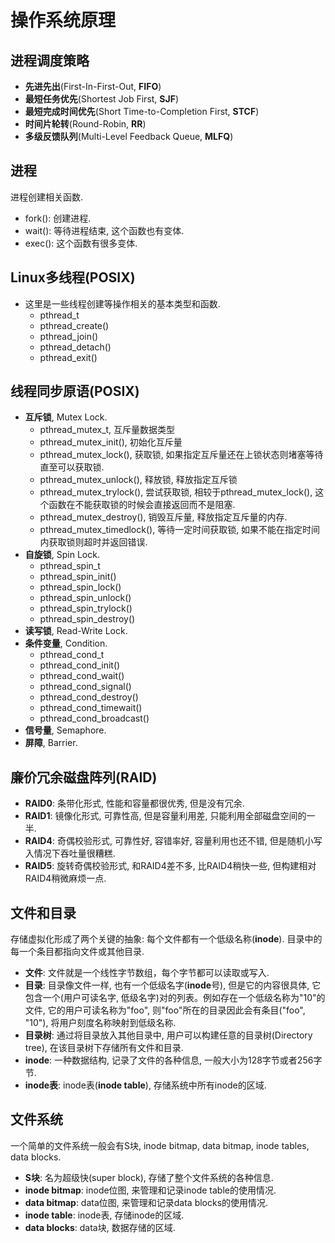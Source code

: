# 操作系统原理

## 进程调度策略

- **先进先出**(First-In-First-Out, **FIFO**)
- **最短任务优先**(Shortest Job First, **SJF**)
- **最短完成时间优先**(Short Time-to-Completion First, **STCF**)
- **时间片轮转**(Round-Robin, **RR**)
- **多级反馈队列**(Multi-Level Feedback Queue, **MLFQ**)

## 进程

进程创建相关函数.

- fork(): 创建进程.
- wait(): 等待进程结束, 这个函数也有变体.
- exec(): 这个函数有很多变体.

## Linux多线程(POSIX)

- 这里是一些线程创建等操作相关的基本类型和函数.
	- pthread_t
	- pthread_create()
	- pthread_join()
	- pthread_detach()
	- pthread_exit()

## 线程同步原语(POSIX)

- **互斥锁**, Mutex Lock.
	- pthread_mutex_t, 互斥量数据类型
	- pthread_mutex_init(), 初始化互斥量
	- pthread_mutex_lock(), 获取锁, 如果指定互斥量还在上锁状态则堵塞等待直至可以获取锁.
	- pthread_mutex_unlock(), 释放锁, 释放指定互斥锁
	- pthread_mutex_trylock(), 尝试获取锁, 相较于pthread_mutex_lock(), 这个函数在不能获取锁的时候会直接返回而不是阻塞.
	- pthread_mutex_destroy(), 销毁互斥量, 释放指定互斥量的内存.
	- pthread_mutex_timedlock(), 等待一定时间获取锁, 如果不能在指定时间内获取锁则超时并返回错误.
- **自旋锁**, Spin Lock.
	- pthread_spin_t
	- pthread_spin_init()
	- pthread_spin_lock()
	- pthread_spin_unlock()
	- pthread_spin_trylock()
	- pthread_spin_destroy()
- **读写锁**, Read-Write Lock.
- **条件变量**, Condition.
	- pthread_cond_t
	- pthread_cond_init()
	- pthread_cond_wait()
	- pthread_cond_signal()
	- pthread_cond_destroy()
	- pthread_cond_timewait()
	- pthread_cond_broadcast()
- **信号量**, Semaphore.
- **屏障**, Barrier.

## 廉价冗余磁盘阵列(RAID)

- **RAID0**: 条带化形式, 性能和容量都很优秀, 但是没有冗余.
- **RAID1**: 镜像化形式, 可靠性高, 但是容量利用差, 只能利用全部磁盘空间的一半.
- **RAID4**: 奇偶校验形式, 可靠性好, 容错率好, 容量利用也还不错, 但是随机小写入情况下吞吐量很糟糕.
- **RAID5**: 旋转奇偶校验形式, 和RAID4差不多, 比RAID4稍快一些, 但构建相对RAID4稍微麻烦一点.

## 文件和目录

存储虚拟化形成了两个关键的抽象: 每个文件都有一个低级名称(**inode**). 目录中的每一个条目都指向文件或其他目录.

- **文件**: 文件就是一个线性字节数组，每个字节都可以读取或写入.
- **目录**: 目录像文件一样, 也有一个低级名字(**inode**号), 但是它的内容很具体, 它包含一个(用户可读名字, 低级名字)对的列表。例如存在一个低级名称为"10"的文件, 它的用户可读名称为"foo", 则"foo"所在的目录因此会有条目("foo", "10"), 将用户刻度名称映射到低级名称.
- **目录树**: 通过将目录放入其他目录中, 用户可以构建任意的目录树(Directory tree), 在该目录树下存储所有文件和目录.
- **inode**: 一种数据结构, 记录了文件的各种信息, 一般大小为128字节或者256字节.
- **inode表**: inode表(**inode table**), 存储系统中所有inode的区域.
## 文件系统

一个简单的文件系统一般会有S块, inode bitmap, data bitmap, inode tables, data blocks.
- **S块**: 名为超级快(super block), 存储了整个文件系统的各种信息.
- **inode bitmap**: inode位图, 来管理和记录inode table的使用情况.
- **data bitmap**: data位图, 来管理和记录data blocks的使用情况.
- **inode table**: inode表, 存储inode的区域.
- **data blocks**: data块, 数据存储的区域.